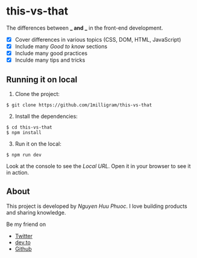 # this-vs-that

The differences between **_ and _** in the front-end development.

-   [x] Cover differences in various topics (CSS, DOM, HTML, JavaScript)
-   [x] Include many _Good to know_ sections
-   [x] Include many good practices
-   [x] Inculde many tips and tricks

## Running it on local

1. Clone the project:

```shell
$ git clone https://github.com/1milligram/this-vs-that
```

2. Install the dependencies:

```shell
$ cd this-vs-that
$ npm install
```

3. Run it on the local:

```shell
$ npm run dev
```

Look at the console to see the _Local URL_. Open it in your browser to see it in action.

## About

This project is developed by _Nguyen Huu Phuoc_. I love building products and sharing knowledge.

Be my friend on

-   [Twitter](https://twitter.com/nghuuphuoc)
-   [dev.to](https://dev.to/phuocng)
-   [Github](https://github.com/phuoc-ng)

